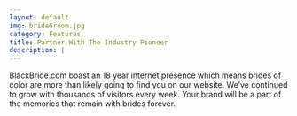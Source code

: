```yaml
---
layout: default
img: brideGroom.jpg
category: Features
title: Partner With The Industry Pioneer
description: |
---
```

BlackBride.com boast an 18 year internet presence which means brides of color are more than likely going to find you on our website. We’ve continued to grow with thousands of visitors every week. Your brand will be a part of the memories that remain with brides forever.
